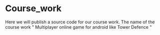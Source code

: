 # Course_work
Here we will publish a source code for our course work. The name of the course work " Multiplayer online game for android like Tower Defence "  
